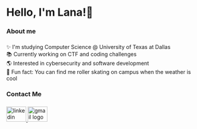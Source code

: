 <h1 align="left">Hello, I'm Lana!👋</h1>

###

<h3 align="left">About me</h3>

###

<p align="left">✨ I'm studying Computer Science @ University of Texas at Dallas<br>📚 Currently working on CTF and coding challenges<br>🌎 Interested in cybersecurity and software development<br>🎲 Fun fact: You can find me roller skating on campus when the weather is cool</p>

###

<h3 align="left">Contact Me</h3>

###

<div align="left">
  <a href="https://www.linkedin.com/in/lana-tran-pie/" target="_blank">
    <img src="https://raw.githubusercontent.com/maurodesouza/profile-readme-generator/master/src/assets/icons/social/linkedin/default.svg" width="52" height="40" alt="linkedin logo"  />
  </a>
  <a href="lana.tran0105@gmail.com" target="_blank">
    <img src="https://raw.githubusercontent.com/maurodesouza/profile-readme-generator/master/src/assets/icons/social/gmail/default.svg" width="52" height="40" alt="gmail logo"  />
  </a>
</div>

###
<!--
**Pieisawesome/Pieisawesome** is a ✨ _special_ ✨ repository because its `README.md` (this file) appears on your GitHub profile.

Here are some ideas to get you started:

- 🔭 I’m currently working on ...
- 🌱 I’m currently learning ...
- 👯 I’m looking to collaborate on ...
- 🤔 I’m looking for help with ...
- 💬 Ask me about ...
- 📫 How to reach me: ...
- 😄 Pronouns: ...
- ⚡ Fun fact: ...
-->
